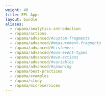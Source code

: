 ```yaml
---
weight: 40
title: EPL Apps
layout: bundle
aliases:
  - /apama/analytics-introduction
  - /apama/actions
  - /apama/advanced/#custom-fragments
  - /apama/advanced/#measurement-fragments
  - /apama/advanced/#Listeners
  - /apama/advanced/#own-event-types
  - /apama/advanced/#own-actions
  - /apama/advanced/#variables
  - /apama/advanced/#spawning
  - /apama/best-practices
  - /apama/examples
  - /apama/study
  - /apama/microservices
---
```

